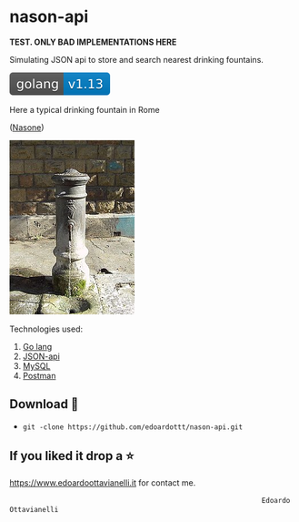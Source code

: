# nason-api

**TEST. ONLY BAD IMPLEMENTATIONS HERE**

Simulating JSON api to store and search nearest drinking fountains.

![golangversion](https://github.com/edoardottt/nason-api/blob/master/images/golang.svg)


Here a typical drinking fountain in Rome

([Nasone](https://en.wikipedia.org/wiki/Nasone))

![Nasone](https://github.com/edoardottt/nason-api/blob/master/images/nasone.JPG)


Technologies used:

1. [Go lang](https://golang.org/)
2. [JSON-api](https://jsonapi.org/)
3. [MySQL](https://www.mysql.com)
4. [Postman](https://www.postman.com/)


Download 📡
------

- `git -clone https://github.com/edoardottt/nason-api.git`


If you liked it drop a :star:
------

https://www.edoardoottavianelli.it for contact me.


                                                                  Edoardo Ottavianelli
